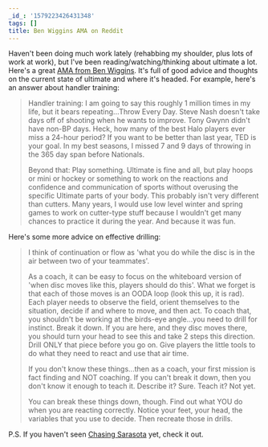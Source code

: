 ```yaml
---
_id_: '1579223426431348'
tags: []
title: Ben Wiggins AMA on Reddit
---
```


Haven't been doing much work lately (rehabbing my shoulder, plus lots of work at work), but I've been reading/watching/thinking about ultimate a lot. Here's a great [AMA from Ben Wiggins](http://www.reddit.com/r/ultimate/comments/zrt6u/i_am_ben_wiggins_3time_club_national_champion/). It's full of good advice and thoughts on the current state of ultimate and where it's headed. For example, here's an answer about handler training:

> Handler training: I am going to say this roughly 1 million times in my life, but it bears repeating...Throw Every Day. Steve Nash doesn't take days 
> off of shooting when he wants to improve. Tony Gwynn didn't have non-BP days. Heck, how many of the best Halo players ever miss a 24-hour period? If 
> you want to be better than last year, TED is your goal. In my best seasons, I missed 7 and 9 days of throwing in the 365 day span before Nationals.
>
> Beyond that: Play something. Ultimate is fine and all, but play hoops or mini or hockey or something to work on the reactions and confidence and communication 
> of sports without overusing the specific Ultimate parts of your body. This probably isn't very different than cutters. Many years, I would use low level 
> winter and spring games to work on cutter-type stuff because I wouldn't get many chances to practice it during the year. And because it was fun.

Here's some more advice on effective drilling:

> I think of continuation or flow as 'what you do while the disc is in the air between two of your teammates'.
>
> As a coach, it can be easy to focus on the whiteboard version of 'when disc moves like this, players should do this'. What we forget is that 
> each of those moves is an OODA loop (look this up, it is rad). Each player needs to observe the field, orient themselves to the situation, 
> decide if and where to move, and then act. To coach that, you shouldn't be working at the birds-eye angle...you need to drill for instinct. Break 
> it down. If you are here, and they disc moves there, you should turn your head to see this and take 2 steps this direction. Drill ONLY that piece 
> before you go on. Give players the little tools to do what they need to react and use that air time.
> 
> If you don't know these things...then as a coach, your first mission is fact finding and NOT coaching. If you can't break it down, then you don't 
> know it enough to teach it. Describe it? Sure. Teach it? Not yet.
>
> You can break these things down, though. Find out what YOU do when you are reacting correctly. Notice your feet, your head, the variables that you 
> use to decide. Then recreate those in drills.

P.S. If you haven't seen [Chasing Sarasota](http://www.chasingsarasota.com/) yet, check it out.
